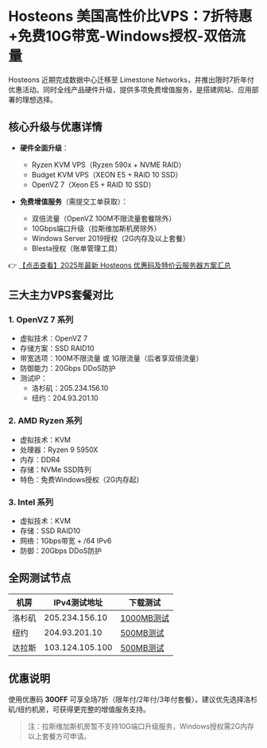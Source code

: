 # Hosteons 美国高性价比VPS：7折特惠+免费10G带宽-Windows授权-双倍流量

Hosteons 近期完成数据中心迁移至 Limestone Networks，并推出限时7折年付优惠活动。同时全线产品硬件升级，提供多项免费增值服务，是搭建网站、应用部署的理想选择。

## 核心升级与优惠详情

- **硬件全面升级**：
  - Ryzen KVM VPS（Ryzen 590x + NVME RAID）
  - Budget KVM VPS（XEON E5 + RAID 10 SSD）
  - OpenVZ 7（Xeon E5 + RAID 10 SSD）

- **免费增值服务**（需提交工单获取）：
  - 双倍流量（OpenVZ 100M不限流量套餐除外）
  - 10Gbps端口升级（拉斯维加斯机房除外）
  - Windows Server 2019授权（2G内存及以上套餐）
  - Blesta授权（账单管理工具）

👉 [【点击查看】2025年最新 Hosteons 优惠码及特价云服务器方案汇总](https://bit.ly/hosteons)

## 三大主力VPS套餐对比

### 1. OpenVZ 7 系列
- 虚拟技术：OpenVZ 7
- 存储方案：SSD RAID10
- 带宽选项：100M不限流量 或 1G限流量（后者享双倍流量）
- 防御能力：20Gbps DDoS防护
- 测试IP：
  - 洛杉矶：205.234.156.10
  - 纽约：204.93.201.10

### 2. AMD Ryzen 系列
- 虚拟技术：KVM
- 处理器：Ryzen 9 5950X
- 内存：DDR4
- 存储：NVMe SSD阵列
- 特色：免费Windows授权（2G内存起）

### 3. Intel 系列
- 虚拟技术：KVM
- 存储：SSD RAID10
- 网络：1Gbps带宽 + /64 IPv6
- 防御：20Gbps DDoS防护

## 全网测试节点
| 机房 | IPv4测试地址 | 下载测试 |
|------|--------------|----------|
| 洛杉矶 | 205.234.156.10 | [1000MB测试](https://bit.ly/hosteons) |
| 纽约 | 204.93.201.10 | [500MB测试](https://bit.ly/hosteons) |
| 达拉斯 | 103.124.105.100 | [500MB测试](https://bit.ly/hosteons) |

## 优惠说明
使用优惠码 **30OFF** 可享全场7折（限年付/2年付/3年付套餐）。建议优先选择洛杉矶/纽约机房，可获得更完整的增值服务支持。

> 注：拉斯维加斯机房暂不支持10G端口升级服务，Windows授权需2G内存以上套餐方可申请。